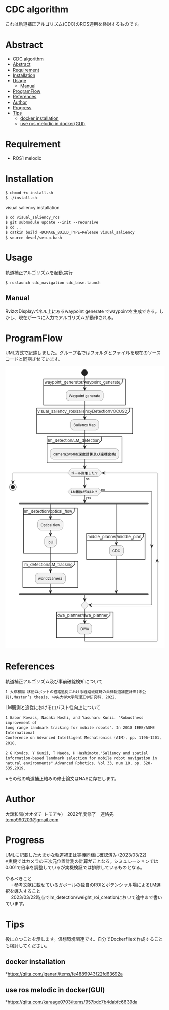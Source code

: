 # CDC algorithm
これは軌道補正アルゴリズム(CDC)のROS適用を検討するものです。
# Abstract
- [CDC algorithm](#cdc-algorithm)
- [Abstract](#abstract)
- [Requirement](#requirement)
- [Installation](#installation)
- [Usage](#usage)
  - [Manual](#manual)
- [ProgramFlow](#programflow)
- [References](#references)
- [Author](#author)
- [Progress](#progress)
- [Tips](#tips)
  - [docker installation](#docker-installation)
  - [use ros melodic in docker(GUI)](#use-ros-melodic-in-dockergui)
# Requirement
* ROS1 melodic
# Installation

```
$ chmod +x install.sh
$ ./install.sh
```
visual saliency installation
```
$ cd visual_saliency_ros
$ git submodule update --init --recursive
$ cd ..
$ catkin build -DCMAKE_BUILD_TYPE=Release visual_saliency
$ source devel/setup.bash
```

# Usage
軌道補正アルゴリズムを起動,実行
```
$ roslaunch cdc_navigation cdc_base.launch
```
## Manual
 RvizのDisplayパネル上にあるwaypoint generate でwaypointを生成できる。しかし、現在が一つに入力でアルゴリズムが動作される。
# ProgramFlow
UML方式で記述しました。グループ名ではフォルダとファイルを現在のソースコードと同期させています。

![flow](out/active_flow/active_flow.png)

# References
軌道補正アルゴリズム及び事前破綻検知について

    1 大舘和陽 移動ロボットの経路追従における経路破綻時の自律軌道補正計画(未公刊),Master’s thesis, 中央大学大学院理工学研究科, 2022.

LM観測と追従におけるロバスト性向上について

    1 Gabor Kovacs, Naoaki Hoshi, and Yasuharu Kunii. "Robustness improvement of
    long range landmark tracking for mobile robots". In 2018 IEEE/ASME International
    Conference on Advanced Intelligent Mechatronics (AIM), pp. 1196–1201, 2018.

    2 G Kovács, Y Kunii, T Maeda, H Hashimoto."Saliency and spatial information-based landmark selection for mobile robot navigation in natural environments".Advanced Robotics, Vol 33, num 10, pp. 520-535,2019.

※その他の軌道補正絡みの修士論文はNASに存在します。

# Author
大舘和陽(オオダチ トモアキ)　2022年度修了　連絡先　tomo990203@gmail.com 

# Progress
UMLに記載した大まかな軌道補正は実機同様に確認済み (2023/03/22) \
 ※実機ではカメラの三次元位置計測の計算がことなる。シミュレーションでは0.001で倍率を調整しているが実機検証では排除しているものとなる。

やるべきこと\
　・参考文献に載せているガボールの独自のROIとポテンシャル場によるLM選択を導入すること \
　  2023/03/22時点でlm_detection/weight_roi_creationにおいて途中まで書いています。

# Tips
役に立つことを示します。仮想環境関連です。自分でDockerfileを作成することも検討してください。
## docker installation

*https://qiita.com/iganari/items/fe4889943f22fd63692a

## use ros melodic in docker(GUI)

*https://qiita.com/karaage0703/items/957bdc7b4dabfc6639da

